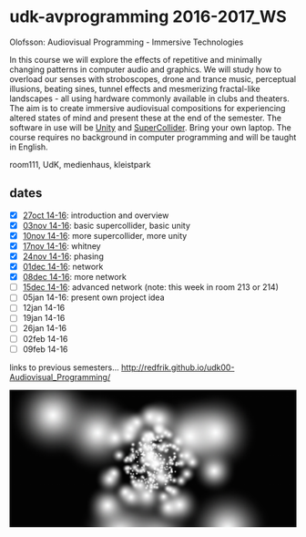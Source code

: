udk-avprogramming 2016-2017_WS
=========================

Olofsson: Audiovisual Programming - Immersive Technologies

In this course we will explore the effects of repetitive and minimally changing patterns in computer audio and graphics. We will study how to overload our senses with stroboscopes, drone and trance music, perceptual illusions, beating sines, tunnel effects and mesmerizing fractal-like landscapes - all using hardware commonly available in clubs and theaters. The aim is to create immersive audiovisual compositions for experiencing altered states of mind and present these at the end of the semester. The software in use will be [Unity](http://unity3d.com) and [SuperCollider](http://supercollider.github.io). Bring your own laptop.
The course requires no background in computer programming and will be taught in English.

room111, UdK, medienhaus, kleistpark

dates
-----

- [x] [27oct 14-16](https://github.com/redFrik/udk16-Immersive_Technologies/tree/master/udk161027): introduction and overview
- [x] [03nov 14-16](https://github.com/redFrik/udk16-Immersive_Technologies/tree/master/udk161103): basic supercollider, basic unity
- [x] [10nov 14-16](https://github.com/redFrik/udk16-Immersive_Technologies/tree/master/udk161110): more supercollider, more unity
- [x] [17nov 14-16](https://github.com/redFrik/udk16-Immersive_Technologies/tree/master/udk161117): whitney
- [x] [24nov 14-16](https://github.com/redFrik/udk16-Immersive_Technologies/tree/master/udk161124): phasing
- [x] [01dec 14-16](https://github.com/redFrik/udk16-Immersive_Technologies/tree/master/udk161201): network
- [x] [08dec 14-16](https://github.com/redFrik/udk16-Immersive_Technologies/tree/master/udk161208): more network
- [ ] [15dec 14-16](https://github.com/redFrik/udk16-Immersive_Technologies/tree/master/udk161215): advanced network (note: this week in room 213 or 214)
- [ ] 05jan 14-16: present own project idea
- [ ] 12jan 14-16
- [ ] 19jan 14-16
- [ ] 26jan 14-16
- [ ] 02feb 14-16
- [ ] 09feb 14-16

links to previous semesters... <http://redfrik.github.io/udk00-Audiovisual_Programming/>

![Immersive_Technologies](Immersive_Technologies.png?raw=true "Immersive_Technologies")
